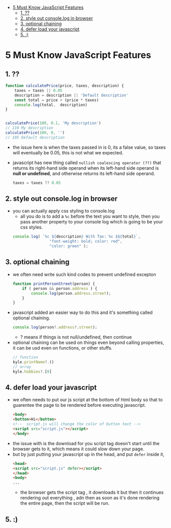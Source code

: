 [](...menustart)

- [5 Must Know JavaScript Features](#26b3ea6eb8cfb08a2b117265827f17bf)
    - [1. ??](#5628a1882598532509d7ecd0a619b877)
    - [2. style out console.log in browser](#aa1e194d9312052d4f64ad47e00f1452)
    - [3. optional chaining](#b021ecb2ac83dbe4b666cd688c2210f8)
    - [4. defer load your javascript](#db3eb572dc091365d8ee4ce82108becd)
    - [5. :)](#4fdc87d5685bd3fab94ca196de4741b6)

[](...menuend)


<h2 id="26b3ea6eb8cfb08a2b117265827f17bf"></h2>

# 5 Must Know JavaScript Features

<h2 id="5628a1882598532509d7ecd0a619b877"></h2>

## 1. ??

```javascript
function calculatePrice(price, taxes, description) {
    taxes = taxes || 0.05
    description = description || 'Default description'
    const total = price + (price * taxes)
    console.log(total,  description)
}


calculatePrice(100, 0.1, 'My description')
// 110 My description
calculatePrice(100, 0, '')
// 105 Default description
```

- the issue here is when the taxes passed in is 0, its a false value, so taxes will eventually be 0.05, this is not what we expected.

- javascript has new thing called `nullish coalescing operator (??)` that returns its right-hand side operand when its left-hand side operand is **null or undefined**, and otherwise returns its left-hand side operand.
    ```javascript
    taxes = taxes ?? 0.05
    ```


<h2 id="aa1e194d9312052d4f64ad47e00f1452"></h2>

## 2. style out console.log in browser

- you can actually apply css styling to console.log
    - all you do is to add a `%c` before the text you want to style, then you pass another property to your console log which is going to be your css styles.
    ```javascript
    console.log( `%c ${description} With Tax: %c $${total}`, 
                    "font-weight: bold; color: red",
                    "color: green" );
    ```


<h2 id="b021ecb2ac83dbe4b666cd688c2210f8"></h2>

## 3. optional chaining 

- we often need write such kind codes to prevent undefined excepton
    ```javascript
    function printPersonStreet(person) {
        if ( person && person.address ) {
            console.log(person.address.street);
        }
    }
    ```
- javascript added an easier way to do this and it's something called optional chaining.
    ```javascript
    console.log(person?.address?.street);
    ```
    - ? means if things is not null/undefined, then continue 
- optional chaining can be used on things even beyond calling properties, it can be usd even on functions, or other stuffs.
    ```javascript
    // function
    kyle.printName?.()
    // array
    kyle.hobbies?.[0]
    ```


<h2 id="db3eb572dc091365d8ee4ce82108becd"></h2>

## 4. defer load your javascript

- we often needs to put our js script at the bottom of html body so that to guarentee the page to be rendered before executing javascript.
    ```html
    <body>
    <button>Hi</button>
    <!--  script.js will change the color of button text -->
    <script src="script.js"></script> 
    </body>
    ```
- the issue with is the download for you script tag doesn't start until the browser gets to it, which means it could slow down your page.
- but by just putting your javascript up in the head, and put `defer` inside it, 
    ```html
    <head>
    <script src="script.js" defer></script> 
    </head> 
    <body>
    ...
    ```
    - the browser gets the script tag , it downloads it but then it continues rendering out everything , adn then as soon as it's done rendering the entire page, then the script will be run.


<h2 id="4fdc87d5685bd3fab94ca196de4741b6"></h2>

## 5. :)



